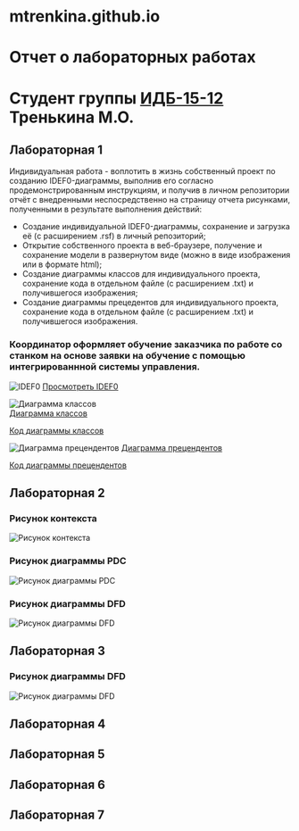 # mtrenkina.github.io
# Отчет о лабораторных работах
# Студент группы [ИДБ-15-12](https://github.com/stankin/design-2018/wiki/list-idb-15-12) Тренькина М.О.

## Лабораторная 1
Индивидуальная работа - воплотить в жизнь собственный проект по созданию IDEF0-диаграммы, выполнив его согласно продемонстрированным инструкциям, и получив в личном репозитории отчёт с внедренными неспосредственно на страницу отчета рисунками, полученными в результате выполнения действий:
 - Создание индивидуальной IDEF0-диаграммы, сохранение и загрузка её (c расширением .rsf) в личный репозиторий;
 - Открытие собственного проекта в веб-браузере, получение и сохранение модели в развернутом виде (можно в виде изображения или в формате html);
 - Создание диаграммы классов для индивидуального проекта, сохранение кода в отдельном файле (с расширением .txt) и получившегося изображения;
 - Создание диаграммы прецедентов для индивидуального проекта, сохранение кода в отдельном файле (с расширением .txt) и получившегося изображения.

### Координатор оформляет обучение заказчика по работе со станком на основе заявки на обучение с помощью интегрированнной системы управления.
 
![IDEF0](https://github.com/mtrenkina/mtrenkina.github.io/blob/master/model.png)
[Просмотреть IDEF0](http://127.0.0.1:50220/idef0/index.html?id=3)

![Диаграмма классов](https://github.com/mtrenkina/mtrenkina.github.io/blob/master/POynJlim64Vd-XIVEe748Kgv01kpbLWqgXCZEn43Gg8j4cD640C39t3X7pMY95pXvnlnELwG_eC7Fx_lsLwuMjgwARLmwwAwaLQMb6df7Ds9sL9cwsjhcYg_CDfOkbeLjHApSslDRI9BpGgBnkRA_aNt8bNcUCM8CJpW7teCy64RTtEIZYxv3i8B1cOTFjdfUOtuWCSmkIs53SFD97p3Kz.png)  
[Диаграмма классов](http://www.plantuml.com/plantuml/png/POynJlim64Vd-XIVEe748Kgv01kpbLWqgXCZEn43Gg8j4cD640C39t3X7pMY95pXvnlnELwG_eC7Fx_lsLwuMjgwARLmwwAwaLQMb6df7Ds9sL9cwsjhcYg_CDfOkbeLjHApSslDRI9BpGgBnkRA_aNt8bNcUCM8CJpW7teCy64RTtEIZYxv3i8B1cOTFjdfUOtuWCSmkIs53SFD97p3KzZXXntFpf7Hm8Ujm5juZ54sZg555xQ44Vkm2q_9GKSdU8uzdllYJ8p_vvmHtZdIOP_UaEg40tmSme7LVXe_vU-jYbnHLjXCAx5GLTwKlm00)  

[Код диаграммы классов](https://github.com/mtrenkina/mtrenkina.github.io/blob/master/text1)

![Диаграмма прецендентов](https://github.com/mtrenkina/mtrenkina.github.io/blob/master/fP51Ji9058RNp2bUkj85YGSmXkAQX9thIJj2G-cOwH0NOY9WufAjSQ4UeI0aZT9wXJStyiyKbBrfsixyyxt_Vttjv5OQEncd8XybsOqqSamoijhGdMXrPJGQ63t9uakTGheQ9bQ9LcYClcsKRWe4e3QnCiVI_P7V95UHpDM_7LDrRSbgCibWQ2bEZ8fieZFHzDi_8vbJmEzSy8fhD-UAI_xa.png)
[Диаграмма прецендентов](http://www.plantuml.com/plantuml/png/fP51Ji9058RNp2bUkj85YGSmXkAQX9thIJj2G-cOwH0NOY9WufAjSQ4UeI0aZT9wXJStyiyKbBrfsixyyxt_Vttjv5OQEncd8XybsOqqSamoijhGdMXrPJGQ63t9uakTGheQ9bQ9LcYClcsKRWe4e3QnCiVI_P7V95UHpDM_7LDrRSbgCibWQ2bEZ8fieZFHzDi_8vbJmEzSy8fhD-UAI_xaCjW3lJtmvXwuvWyy2zxXgh3Rafj1sF86xpclkGuEjatH2w0Qn8PB51HWiFjrRfXdhg1llNNfGzQ8g3o_H034cGTsN91RyBTlOSrVa2eSBWDn65NOEBwwHv-wEp1e5BOhjt1FVqLzQhVf93mLkB6adi0ipgTOzKKFmlG2touwAelndty0)


[Код диаграммы прецендентов](https://github.com/mtrenkina/mtrenkina.github.io/blob/master/text2)

## Лабораторная 2
### Рисунок контекста

![Рисунок контекста](https://github.com/mtrenkina/mtrenkina.github.io/blob/master/model21.png)

### Рисунок диаграммы PDC

![Рисунок диаграммы PDC](https://github.com/mtrenkina/mtrenkina.github.io/blob/master/model22.png)

### Рисунок диаграммы DFD

![Рисунок диаграммы DFD](https://github.com/mtrenkina/mtrenkina.github.io/blob/master/model23.png)


## Лабораторная 3

### Рисунок диаграммы DFD

![Рисунок диаграммы DFD](https://github.com/mtrenkina/mtrenkina.github.io/blob/master/model23.png)

## Лабораторная 4

## Лабораторная 5

## Лабораторная 6

## Лабораторная 7
